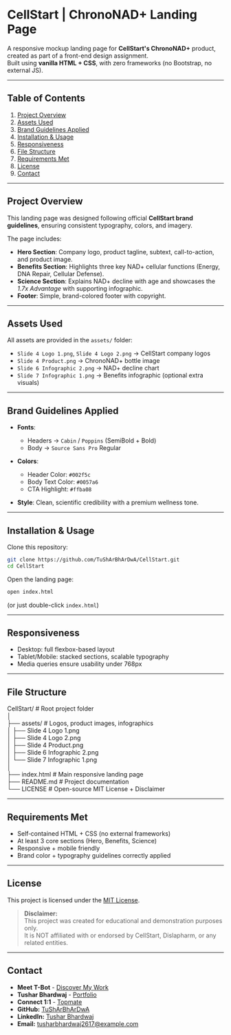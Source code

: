 # CellStart | ChronoNAD+ Landing Page

A responsive mockup landing page for **CellStart's ChronoNAD+** product, created as part of a front-end design assignment.  
Built using **vanilla HTML + CSS**, with zero frameworks (no Bootstrap, no external JS).  

---

## Table of Contents
1. [Project Overview](#project-overview)  
2. [Assets Used](#assets-used)  
3. [Brand Guidelines Applied](#brand-guidelines-applied)  
4. [Installation & Usage](#installation--usage)  
5. [Responsiveness](#responsiveness)  
6. [File Structure](#file-structure)  
7. [Requirements Met](#requirements-met)  
8. [License](#license)
9. [Contact](#contact)

---

## Project Overview
This landing page was designed following official **CellStart brand guidelines**, ensuring consistent typography, colors, and imagery.  

The page includes:
- **Hero Section**: Company logo, product tagline, subtext, call-to-action, and product image.  
- **Benefits Section**: Highlights three key NAD+ cellular functions (Energy, DNA Repair, Cellular Defense).  
- **Science Section**: Explains NAD+ decline with age and showcases the *1.7x Advantage* with supporting infographic.  
- **Footer**: Simple, brand-colored footer with copyright.  

---

## Assets Used
All assets are provided in the `assets/` folder:
- `Slide 4 Logo 1.png`, `Slide 4 Logo 2.png` → CellStart company logos  
- `Slide 4 Product.png` → ChronoNAD+ bottle image  
- `Slide 6 Infographic 2.png` → NAD+ decline chart  
- `Slide 7 Infographic 1.png` → Benefits infographic (optional extra visuals)  

---

## Brand Guidelines Applied
- **Fonts**:  
  - Headers → `Cabin` / `Poppins` (SemiBold + Bold)  
  - Body → `Source Sans Pro` Regular  

- **Colors**:  
  - Header Color: `#002f5c`  
  - Body Text Color: `#0057a6`  
  - CTA Highlight: `#ffba08`  

- **Style**: Clean, scientific credibility with a premium wellness tone.  

---

## Installation & Usage
Clone this repository:
```bash
git clone https://github.com/TuShArBhArDwA/CellStart.git
cd CellStart
```
Open the landing page:
```bash
open index.html
```
(or just double-click `index.html`)

---

## Responsiveness
- Desktop: full flexbox-based layout
- Tablet/Mobile: stacked sections, scalable typography
- Media queries ensure usability under 768px

---

## File Structure
CellStart/ # Root project folder <br/>
│<br/>
├── assets/ # Logos, product images, infographics<br/>
│ ├── Slide 4 Logo 1.png<br/>
│ ├── Slide 4 Logo 2.png<br/>
│ ├── Slide 4 Product.png<br/>
│ ├── Slide 6 Infographic 2.png<br/>
│ └── Slide 7 Infographic 1.png<br/>
│<br/>
├── index.html # Main responsive landing page<br/>
├── README.md # Project documentation<br/>
└── LICENSE # Open-source MIT License + Disclaimer<br/>

---

## Requirements Met
- Self‑contained HTML + CSS (no external frameworks)
- At least 3 core sections (Hero, Benefits, Science)
- Responsive + mobile friendly
- Brand color + typography guidelines correctly applied


---


## License
This project is licensed under the [MIT License](./LICENSE).  

> **Disclaimer:**  
> This project was created for educational and demonstration purposes only.  
> It is NOT affiliated with or endorsed by CellStart, Dislapharm, or any related entities.  

---

## Contact
- **Meet T-Bot** - [Discover My Work](https://t-bot-blush.vercel.app/)
- **Tushar Bhardwaj** - [Portfolio](https://tushar-bhardwaj.vercel.app/)
- **Connect 1:1** - [Topmate](https://topmate.io/tusharbhardwaj)
- **GitHub:** [TuShArBhArDwA](https://github.com/TuShArBhArDwA)
- **LinkedIn:** [Tushar Bhardwaj](https://www.linkedin.com/in/bhardwajtushar2004/)
- **Email:** [tusharbhardwaj2617@example.com](mailto:tusharbhardwaj2617@example.com)
